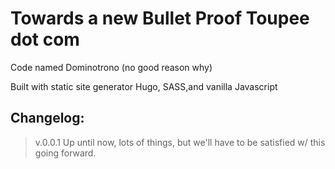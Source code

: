 # Towards a new Bullet Proof Toupee dot com
Code named Dominotrono (no good reason why)

Built with static site generator Hugo, SASS,and vanilla Javascript

## Changelog:
> v.0.0.1 Up until now, lots of things, but we'll have to be satisfied w/ this going forward.
